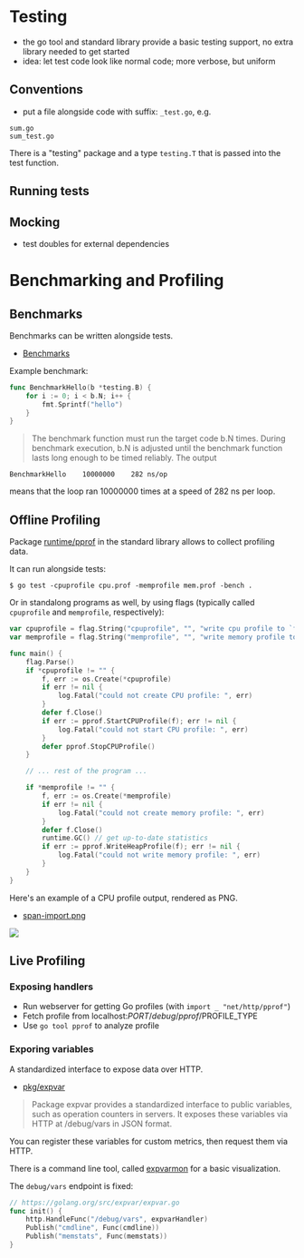 # Testing

* the go tool and standard library provide a basic testing support, no extra library needed to get started
* idea: let test code look like normal code; more verbose, but uniform

## Conventions

* put a file alongside code with suffix: `_test.go`, e.g.

```
sum.go
sum_test.go
```

There is a "testing" package and a type `testing.T` that is passed into the test function.

## Running tests




## Mocking

* test doubles for external dependencies

# Benchmarking and Profiling

## Benchmarks

Benchmarks can be written alongside tests.

* [Benchmarks](https://golang.org/pkg/testing/#hdr-Benchmarks)

Example benchmark:

```go
func BenchmarkHello(b *testing.B) {
    for i := 0; i < b.N; i++ {
        fmt.Sprintf("hello")
    }
}
```

> The benchmark function must run the target code b.N times. During benchmark
> execution, b.N is adjusted until the benchmark function lasts long enough to
> be timed reliably. The output

```
BenchmarkHello    10000000    282 ns/op
```

means that the loop ran 10000000 times at a speed of 282 ns per loop.

## Offline Profiling

Package [runtime/pprof](https://golang.org/pkg/runtime/pprof/) in the standard
library allows to collect profiling data.

It can run alongside tests:

```
$ go test -cpuprofile cpu.prof -memprofile mem.prof -bench .
```

Or in standalong programs as well, by using flags (typically called `cpuprofile`
and `memprofile`, respectively):

```go
var cpuprofile = flag.String("cpuprofile", "", "write cpu profile to `file`")
var memprofile = flag.String("memprofile", "", "write memory profile to `file`")

func main() {
    flag.Parse()
    if *cpuprofile != "" {
        f, err := os.Create(*cpuprofile)
        if err != nil {
            log.Fatal("could not create CPU profile: ", err)
        }
        defer f.Close()
        if err := pprof.StartCPUProfile(f); err != nil {
            log.Fatal("could not start CPU profile: ", err)
        }
        defer pprof.StopCPUProfile()
    }

    // ... rest of the program ...

    if *memprofile != "" {
        f, err := os.Create(*memprofile)
        if err != nil {
            log.Fatal("could not create memory profile: ", err)
        }
        defer f.Close()
        runtime.GC() // get up-to-date statistics
        if err := pprof.WriteHeapProfile(f); err != nil {
            log.Fatal("could not write memory profile: ", err)
        }
    }
}
```

Here's an example of a CPU profile output, rendered as PNG.

* [span-import.png](https://raw.githubusercontent.com/miku/span/master/docs/span-import.0.1.253.png)

![](span-import.0.1.253.png)

## Live Profiling

### Exposing handlers


* Run webserver for getting Go profiles (with `import _ "net/http/pprof"`)
* Fetch profile from localhost:$PORT/debug/pprof/$PROFILE_TYPE
* Use `go tool pprof` to analyze profile

### Exporing variables

A standardized interface to expose data over HTTP.

* [pkg/expvar](https://golang.org/pkg/expvar/)

> Package expvar provides a standardized interface to public variables, such as
> operation counters in servers. It exposes these variables via HTTP at
> /debug/vars in JSON format.

You can register these variables for custom metrics, then request them via HTTP.

There is a command line tool, called
[expvarmon](https://github.com/divan/expvarmon) for a basic visualization.

The `debug/vars` endpoint is fixed:

```go
// https://golang.org/src/expvar/expvar.go
func init() {
	http.HandleFunc("/debug/vars", expvarHandler)
	Publish("cmdline", Func(cmdline))
	Publish("memstats", Func(memstats))
}
```
